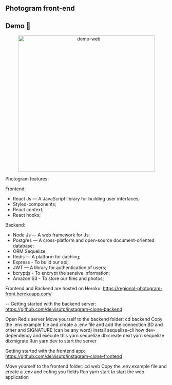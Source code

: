 ## Photogram front-end

## Demo 📸

<div align="center" >
  <img src="./github/photogram3.gif" alt="demo-web" height="425">
</div>

Photogram features:

Frontend:
- React Js — A JavaScript library for building user interfaces;
- Styled-components;
- React context;
- React hooks;

Backend:
- Node Js — A web framework for Js;
- Postgres — A cross-platform and open-source document-oriented database;
- ORM Sequelize; 
- Redis — A platform for caching;
- Express - To build our api;
- JWT — A library for authentication of users;
- bcryptjs - To encrypt the sensive information;
- Amazon S3 - To store our files and photos;

Frontend and Backend are hosted on Heroku:
https://regional-photogram-front.herokuapp.com/

--
Getting started with the backend server:
https://github.com/deivisutp/instagram-clone-backend

Open Redis server
Move yourself to the backend folder: cd backend
Copy the .env.example file and create a .env file and add the connection BD and other and SIGNATURE (can be any word)
Install sequelize-cli how dev-dependency and execute this yarn sequelize db:create next yarn sequelize db:migrate
Run yarn dev to start the server

Getting started with the frontend app:
https://github.com/deivisutp/instagram-clone-frontend

Move yourself to the frontend folder: cd web
Copy the .env.example file and create a .env and cofing you fields
Run yarn start to start the web application
